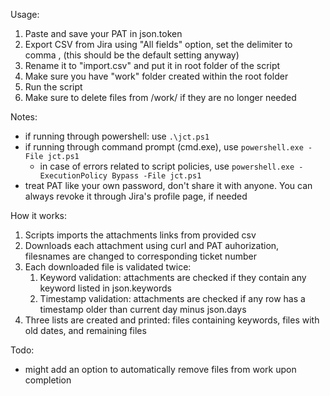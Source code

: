 Usage:
1. Paste and save your PAT in json.token
2. Export CSV from Jira using "All fields" option, set the delimiter to comma , (this should be the default setting anyway)
3. Rename it to "import.csv" and put it in root folder of the script
4. Make sure you have "work" folder created within the root folder
5. Run the script
6. Make sure to delete files from /work/ if they are no longer needed

Notes:
- if running through powershell: use `.\jct.ps1`
- if running through command prompt (cmd.exe), use `powershell.exe -File jct.ps1`
  	- in case of errors related to script policies, use `powershell.exe -ExecutionPolicy Bypass -File jct.ps1`
- treat PAT like your own password, don't share it with anyone. You can always revoke it through Jira's profile page, if needed

How it works:
1. Scripts imports the attachments links from provided csv
2. Downloads each attachment using curl and PAT auhorization, filesnames are changed to corresponding ticket number
3. Each downloaded file is validated twice:
	1. Keyword validation: attachments are checked if they contain any keyword listed in json.keywords
	2. Timestamp validation: attachments are checked if any row has a timestamp older than current day minus json.days
4. Three lists are created and printed: files containing keywords, files with old dates, and remaining files

Todo:
- might add an option to automatically remove files from work upon completion
